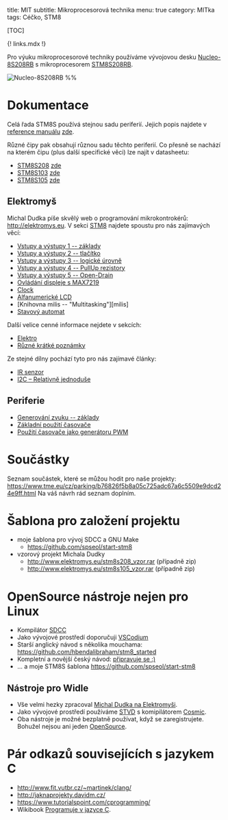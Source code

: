 title: MIT
subtitle: Mikroprocesorová technika
menu: true
category: MITka
tags: Céčko, STM8

[TOC]

{! links.mdx !}

Pro výuku mikroprocesorové techniky používáme vývojovou desku 
[Nucleo-8S208RB](https://www.st.com/en/evaluation-tools/nucleo-8s208rb.html)
s mikroprocesorem 
[STM8S208RB](https://www.st.com/en/microcontrollers-microprocessors/stm8s208rb.html).

![Nucleo-8S208RB %%]({static}./Nucleo-S208RB.png)


Dokumentace
========================

Celá řada STM8S používá stejnou sadu periferií. Jejich popis najdete
v [reference manuálu](https://duckduckgo.com/?q=STM8S+reference+manual)
[zde](https://www.st.com/content/ccc/resource/technical/document/reference_manual/9a/1b/85/07/ca/eb/4f/dd/CD00190271.pdf/files/CD00190271.pdf/jcr:content/translations/en.CD00190271.pdf).

Různé čipy pak obsahují různou sadu těchto periferií. Co přesně se nachází na
kterém čipu (plus další specifické věci) lze najít v datasheetu:

* [STM8S208](https://duckduckgo.com/?q=STM8S208+datasheet) [zde](https://www.st.com/resource/en/datasheet/stm8s207mb.pdf)
* [STM8S103](https://duckduckgo.com/?q=STM8S103+datasheet) [zde](https://www.st.com/resource/en/datasheet/stm8s103f2.pdf)
* [STM8S105](https://duckduckgo.com/?q=STM8S105+datasheet) [zde](https://www.st.com/resource/en/datasheet/stm8s105c4.pdf)

Elektromyš
---------------

Michal Dudka píše skvělý web o programování mikrokontrokérů:
<http://elektromys.eu>. V sekci [STM8](http://elektromys.eu/stm8.php)
najdete spoustu pro nás zajímavých věcí:

* [Vstupy a výstupy 1 -- základy](http://elektromys.eu/clanky/stm8_3_gpio1/clanek.html)
* [Vstupy a výstupy 2 -- tlačítko](http://elektromys.eu/clanky/stm8_4_gpio2/clanek.html)
* [Vstupy a výstupy 3 -- logické úrovně](http://elektromys.eu/clanky/stm8_5_gpio3/clanek.html)
* [Vstupy a výstupy 4 -- PullUp rezistory](http://elektromys.eu/clanky/stm8_6_gpio4/clanek.html)
* [Vstupy a výstupy 5 -- Open-Drain](http://elektromys.eu/clanky/stm8_7_gpio5/clanek.html)
* [Ovládání displeje s MAX7219](http://elektromys.eu/clanky/stm8_8_max7219/clanek.html)
* [Clock](http://elektromys.eu/clanky/stm8_9_clock/clanek.html)
* [Alfanumerické LCD](http://elektromys.eu/clanky/stm8_10_lcd/clanek.html)
* [Knihovna milis -- "Multitasking"][milis]
* [Stavový automat](http://elektromys.eu/clanky/stm8_12_automat/clanek.html)

Další velice cenné informace nejdete v sekcích:

* [Elektro](http://elektromys.eu/elektro.php)
* [Různé krátké poznámky](http://elektromys.eu/kratke.php)

Ze stejné dílny pochází tyto pro nás zajímavé články:

* [IR senzor](http://elektromys.eu/clanky/avr1_adc2/clanek.html)
* [I2C – Relativně jednoduše](http://www.tajned.cz/2016/10/i2c-relativne-jednoduse/)


Periferie
---------------------

* [Generování zvuku -- základy]({filename}./zvuk-zaklad.md)
* [Základní použití časovače]({filename}./casovace.md)
* [Použití časovače jako generátoru PWM]({filename}./pwm.md)

Součástky
==============

Seznam součástek, které se můžou hodit pro naše projekty:
<https://www.tme.eu/cz/parking/b76826f5b8a05c725adc67a6c5509e9dcd24e9ff.html>
Na váš návrh rád seznam doplním.

Šablona pro založení projektu
=================================

* moje šablona pro vývoj SDCC a GNU Make
    * <https://github.com/spseol/start-stm8>
* vzorový projekt Michala Dudky
    * <http://www.elektromys.eu/stm8s208_vzor.rar> (případně zip)
    * <http://www.elektromys.eu/stm8s105_vzor.rar> (případně zip)

OpenSource nástroje nejen pro Linux
=====================================

* Kompilátor [SDCC](http://sdcc.sourceforge.net/)
* Jako vývojové prostředí doporučuji [VSCodium](https://vscodium.com/)
* Starší anglický návod s několika mouchama: <https://github.com/hbendalibraham/stm8_started>
* Kompletní a novější český návod: [připravuje se :)]({filename}./stm8oss.md)
* ... a moje STM8S šablona <https://github.com/spseol/start-stm8>



Nástroje pro Widle
--------------------------------

* Vše velmi hezky zpracoval 
  [Michal Dudka na Elektromyši](http://elektromys.eu/stm8.php).
* Jako vývojové prostředí používáme 
  [STVD](https://www.st.com/en/development-tools/stvd-stm8.html)
  s komipilátorem
  [Cosmic](https://www.cosmicsoftware.com/download_stm8_free.php).
* Oba nástroje je možné bezplatně používat, když se zaregistrujete. Bohužel
  nejsou ani jeden 
  [OpenSource](https://cs.wikipedia.org/wiki/Otevřený_software).


Pár odkazů souvisejících s jazykem C
============================================

* <http://www.fit.vutbr.cz/~martinek/clang/>
* <http://jaknaprojekty.davidm.cz/>
* <https://www.tutorialspoint.com/cprogramming/>
* Wikibook [Programuje v jazyce C](https://cs.wikipedia.org/wiki/C_(programovací_jazyk)).
